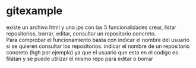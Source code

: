 gitexample
=========
existe un archivo html y uno jps con las 5 funcionalidades crear, listar repositorios, 
borrar, editar, consultar un repositorio concreto.  
Para comprobar el funcionamiento basta con indicar el nombre del usuario si se quieren consultar los repositorios. 
indicar el nombre de un repositorio concreto (hgh por ejemplo) ya que el usuario que esta  en el codigo es filatan y se puede utilizar el mismo repo para editar o borrar
